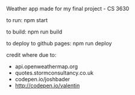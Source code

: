 Weather app made for my final project - CS 3630

to run: npm start

to build: npm run build

to deploy to github pages: npm run deploy






credit where due to:

- api.openweathermap.org
- quotes.stormconsultancy.co.uk
- codepen.io/joshbader
- http://codepen.io/valentin

